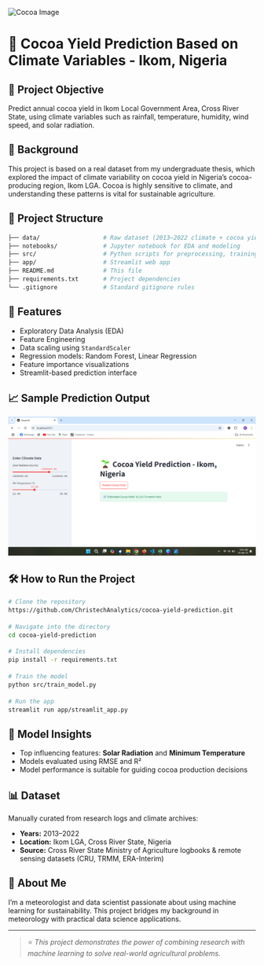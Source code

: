 ![Cocoa Image](https://github.com/user-attachments/assets/8e35ed42-f6d6-4a79-abaa-19d502e8a4ff)

# 🌱 Cocoa Yield Prediction Based on Climate Variables - Ikom, Nigeria

## 📌 Project Objective
Predict annual cocoa yield in Ikom Local Government Area, Cross River State, using climate variables such as rainfall, temperature, humidity, wind speed, and solar radiation.

## 🧠 Background
This project is based on a real dataset from my undergraduate thesis, which explored the impact of climate variability on cocoa yield in Nigeria’s cocoa-producing region, Ikom LGA. Cocoa is highly sensitive to climate, and understanding these patterns is vital for sustainable agriculture.

## 📂 Project Structure
```bash
├── data/                  # Raw dataset (2013–2022 climate + cocoa yield)
├── notebooks/             # Jupyter notebook for EDA and modeling
├── src/                   # Python scripts for preprocessing, training, evaluation
├── app/                   # Streamlit web app
├── README.md              # This file
├── requirements.txt       # Project dependencies
└── .gitignore             # Standard gitignore rules
```

## 🚀 Features
- Exploratory Data Analysis (EDA)
- Feature Engineering
- Data scaling using `StandardScaler`
- Regression models: Random Forest, Linear Regression
- Feature importance visualizations
- Streamlit-based prediction interface

## 📈 Sample Prediction Output
![Sample Prediction Screenshot](images/Screenshot%20(138).png)

## 🛠️ How to Run the Project
```bash
# Clone the repository
https://github.com/ChristechAnalytics/cocoa-yield-prediction.git

# Navigate into the directory
cd cocoa-yield-prediction

# Install dependencies
pip install -r requirements.txt

# Train the model
python src/train_model.py

# Run the app
streamlit run app/streamlit_app.py
```

## 🔬 Model Insights
- Top influencing features: **Solar Radiation** and **Minimum Temperature**
- Models evaluated using RMSE and R²
- Model performance is suitable for guiding cocoa production decisions

## 📊 Dataset
Manually curated from research logs and climate archives:
- **Years:** 2013–2022
- **Location:** Ikom LGA, Cross River State, Nigeria
- **Source:** Cross River State Ministry of Agriculture logbooks & remote sensing datasets (CRU, TRMM, ERA-Interim)

## 🙋 About Me
I’m a meteorologist and data scientist passionate about using machine learning for sustainability. This project bridges my background in meteorology with practical data science applications.

---

> ⭐ _This project demonstrates the power of combining research with machine learning to solve real-world agricultural problems._
